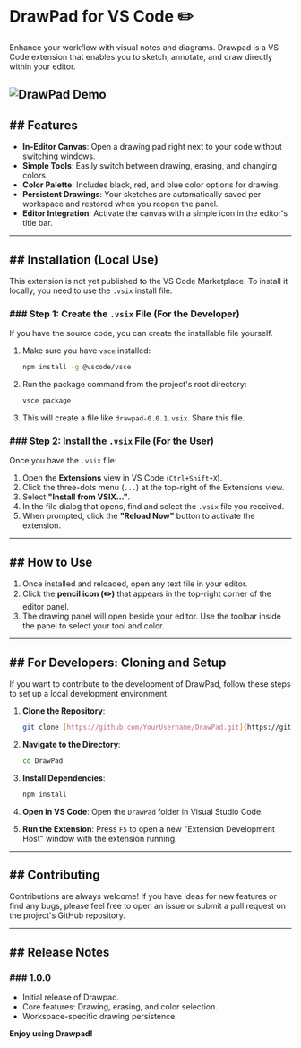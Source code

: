 # DrawPad for VS Code ✏️

Enhance your workflow with visual notes and diagrams. Drawpad is a VS Code extension that enables you to sketch, annotate, and draw directly within your editor.

![DrawPad Demo](https://i.imgur.com/your_demo_link_here.gif)
---

## ## Features

- **In-Editor Canvas**: Open a drawing pad right next to your code without switching windows.
- **Simple Tools**: Easily switch between drawing, erasing, and changing colors.
- **Color Palette**: Includes black, red, and blue color options for drawing.
- **Persistent Drawings**: Your sketches are automatically saved per workspace and restored when you reopen the panel.
- **Editor Integration**: Activate the canvas with a simple icon in the editor's title bar.

---

## ## Installation (Local Use)

This extension is not yet published to the VS Code Marketplace. To install it locally, you need to use the `.vsix` install file.

### ### Step 1: Create the `.vsix` File (For the Developer)

If you have the source code, you can create the installable file yourself.

1.  Make sure you have `vsce` installed:
    ```bash
    npm install -g @vscode/vsce
    ```
2.  Run the package command from the project's root directory:
    ```bash
    vsce package
    ```
3.  This will create a file like `drawpad-0.0.1.vsix`. Share this file.

### ### Step 2: Install the `.vsix` File (For the User)

Once you have the `.vsix` file:

1.  Open the **Extensions** view in VS Code (`Ctrl+Shift+X`).
2.  Click the three-dots menu (`...`) at the top-right of the Extensions view.
3.  Select **"Install from VSIX..."**.
4.  In the file dialog that opens, find and select the `.vsix` file you received.
5.  When prompted, click the **"Reload Now"** button to activate the extension.

---

## ## How to Use

1.  Once installed and reloaded, open any text file in your editor.
2.  Click the **pencil icon (✏️)** that appears in the top-right corner of the editor panel.
3.  The drawing panel will open beside your editor. Use the toolbar inside the panel to select your tool and color.

---

## ## For Developers: Cloning and Setup

If you want to contribute to the development of DrawPad, follow these steps to set up a local development environment.

1.  **Clone the Repository**:
    ```bash
    git clone [https://github.com/YourUsername/DrawPad.git](https://github.com/YourUsername/DrawPad.git)
    ```

2.  **Navigate to the Directory**:
    ```bash
    cd DrawPad
    ```

3.  **Install Dependencies**:
    ```bash
    npm install
    ```

4.  **Open in VS Code**: Open the `DrawPad` folder in Visual Studio Code.

5.  **Run the Extension**: Press `F5` to open a new "Extension Development Host" window with the extension running.

---

## ## Contributing

Contributions are always welcome! If you have ideas for new features or find any bugs, please feel free to open an issue or submit a pull request on the project's GitHub repository.

---

## ## Release Notes

### ### 1.0.0

- Initial release of Drawpad.
- Core features: Drawing, erasing, and color selection.
- Workspace-specific drawing persistence.

**Enjoy using Drawpad!**